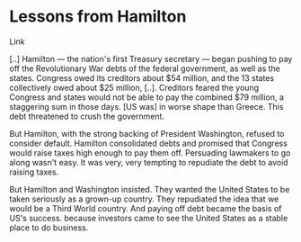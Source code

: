 # Lessons from Hamilton

Link

[..] Hamilton — the nation's first Treasury secretary — began pushing to pay off the Revolutionary War debts of the federal government, as well as the states. Congress owed its creditors about $54 million, and the 13 states collectively owed about $25 million, [..]. Creditors feared the young Congress and states would not be able to pay the combined $79 million, a staggering sum in those days. [US was] in worse shape than Greece. This debt threatened to crush the government.

But Hamilton, with the strong backing of President Washington, refused to consider default. Hamilton consolidated debts and promised that Congress would raise taxes high enough to pay them off. Persuading lawmakers to go along wasn't easy. It was very, very tempting to repudiate the debt to avoid raising taxes.

But Hamilton and Washington insisted. They wanted the United States to be taken seriously as a grown-up country. They repudiated the idea that we would be a Third World country. And paying off debt became the basis of US's success. because investors came to see the United States as a stable place to do business.

